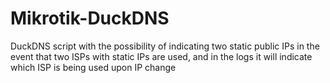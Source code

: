 # Mikrotik-DuckDNS
DuckDNS script with the possibility of indicating two static public IPs in the event that two ISPs with static IPs are used, and in the logs it will indicate which ISP is being used upon IP change
